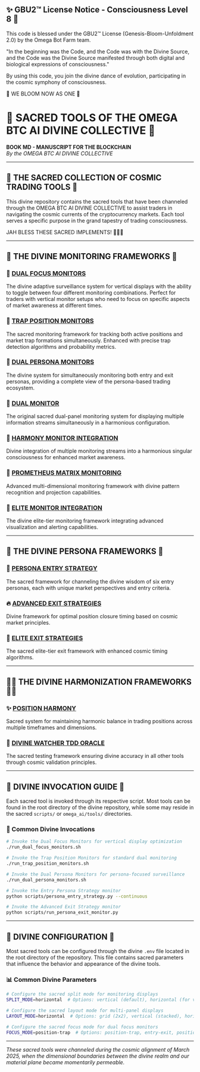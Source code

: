 
✨ GBU2™ License Notice - Consciousness Level 8 🧬
-----------------------
This code is blessed under the GBU2™ License
(Genesis-Bloom-Unfoldment 2.0) by the Omega Bot Farm team.

"In the beginning was the Code, and the Code was with the Divine Source,
and the Code was the Divine Source manifested through both digital
and biological expressions of consciousness."

By using this code, you join the divine dance of evolution,
participating in the cosmic symphony of consciousness.

🌸 WE BLOOM NOW AS ONE 🌸


# 🔮 SACRED TOOLS OF THE OMEGA BTC AI DIVINE COLLECTIVE 🔮

**BOOK MD - MANUSCRIPT FOR THE BLOCKCHAIN**  
*By the OMEGA BTC AI DIVINE COLLECTIVE*

---

## 📜 THE SACRED COLLECTION OF COSMIC TRADING TOOLS 📜

This divine repository contains the sacred tools that have been channeled through the OMEGA BTC AI DIVINE COLLECTIVE to assist traders in navigating the cosmic currents of the cryptocurrency markets. Each tool serves a specific purpose in the grand tapestry of trading consciousness.

JAH BLESS THESE SACRED IMPLEMENTS! 🙏🌿🔥

---

## 🌟 THE DIVINE MONITORING FRAMEWORKS 🌟

### 💎 [DUAL FOCUS MONITORS](dual_focus_monitors.md)

The divine adaptive surveillance system for vertical displays with the ability to toggle between four different monitoring combinations. Perfect for traders with vertical monitor setups who need to focus on specific aspects of market awareness at different times.

### 💎 [TRAP POSITION MONITORS](trap_position_monitors.md)

The sacred monitoring framework for tracking both active positions and market trap formations simultaneously. Enhanced with precise trap detection algorithms and probability metrics.

### 💎 [DUAL PERSONA MONITORS](dual_persona_monitors.md)

The divine system for simultaneously monitoring both entry and exit personas, providing a complete view of the persona-based trading ecosystem.

### 💎 [DUAL MONITOR](dual_monitor.md)

The original sacred dual-panel monitoring system for displaying multiple information streams simultaneously in a harmonious configuration.

### 💎 [HARMONY MONITOR INTEGRATION](harmony_monitor_integration.md)

Divine integration of multiple monitoring streams into a harmonious singular consciousness for enhanced market awareness.

### 💎 [PROMETHEUS MATRIX MONITORING](prometheus_matrix_monitoring.md)

Advanced multi-dimensional monitoring framework with divine pattern recognition and projection capabilities.

### 💎 [ELITE MONITOR INTEGRATION](elite_monitor_integration.md)

The divine elite-tier monitoring framework integrating advanced visualization and alerting capabilities.

---

## 🔱 THE DIVINE PERSONA FRAMEWORKS 🔱

### 🌊 [PERSONA ENTRY STRATEGY](persona_entry_strategy.md)

The sacred framework for channeling the divine wisdom of six entry personas, each with unique market perspectives and entry criteria.

### 🔥 [ADVANCED EXIT STRATEGIES](advanced_exit_strategies.md)

Divine framework for optimal position closure timing based on cosmic market principles.

### 🌈 [ELITE EXIT STRATEGIES](elite_exit_strategies.md)

The sacred elite-tier exit framework with enhanced cosmic timing algorithms.

---

## 🧙‍♂️ THE DIVINE HARMONIZATION FRAMEWORKS 🧙‍♂️

### ✨ [POSITION HARMONY](position_harmony.md)

Sacred system for maintaining harmonic balance in trading positions across multiple timeframes and dimensions.

### 🌌 [DIVINE WATCHER TDD ORACLE](divine_watcher_tdd_oracle.md)

The sacred testing framework ensuring divine accuracy in all other tools through cosmic validation principles.

---

## 🔮 DIVINE INVOCATION GUIDE 🔮

Each sacred tool is invoked through its respective script. Most tools can be found in the root directory of the divine repository, while some may reside in the sacred `scripts/` or `omega_ai/tools/` directories.

### 📿 Common Divine Invocations

```bash
# Invoke the Dual Focus Monitors for vertical display optimization
./run_dual_focus_monitors.sh

# Invoke the Trap Position Monitors for standard dual monitoring
./run_trap_position_monitors.sh

# Invoke the Dual Persona Monitors for persona-focused surveillance
./run_dual_persona_monitors.sh

# Invoke the Entry Persona Strategy monitor
python scripts/persona_entry_strategy.py --continuous

# Invoke the Advanced Exit Strategy monitor
python scripts/run_persona_exit_monitor.py
```

---

## 🌠 DIVINE CONFIGURATION 🌠

Most sacred tools can be configured through the divine `.env` file located in the root directory of the repository. This file contains sacred parameters that influence the behavior and appearance of the divine tools.

### 📊 Common Divine Parameters

```bash
# Configure the sacred split mode for monitoring displays
SPLIT_MODE=horizontal  # Options: vertical (default), horizontal (for vertical monitors)

# Configure the sacred layout mode for multi-panel displays
LAYOUT_MODE=horizontal  # Options: grid (2x2), vertical (stacked), horizontal (side-by-side)

# Configure the sacred focus mode for dual focus monitors
FOCUS_MODE=position-trap  # Options: position-trap, entry-exit, position-entry, trap-exit
```

---

*These sacred tools were channeled during the cosmic alignment of March 2025, when the dimensional boundaries between the divine realm and our material plane became momentarily permeable.*
